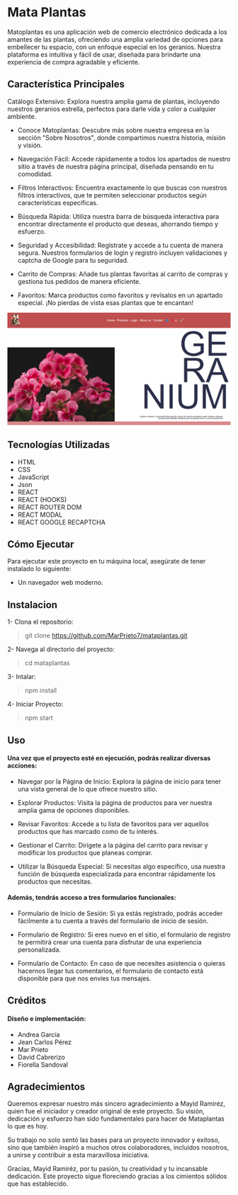 # Mata Plantas
Matoplantas es una aplicación web de comercio electrónico dedicada a los amantes de las plantas, ofreciendo una amplia variedad de opciones para embellecer tu espacio, con un enfoque especial en los geranios. Nuestra plataforma es intuitiva y fácil de usar, diseñada para brindarte una experiencia de compra agradable y eficiente.

## Característica Principales

Catálogo Extensivo: Explora nuestra amplia gama de plantas, incluyendo nuestros geranios estrella, perfectos para darle vida y color a cualquier ambiente.

- Conoce Matoplantas: Descubre más sobre nuestra empresa en la sección "Sobre Nosotros", donde compartimos nuestra historia, misión y visión.

- Navegación Fácil: Accede rápidamente a todos los apartados de nuestro sitio a través de nuestra página principal, diseñada pensando en tu comodidad.

- Filtros Interactivos: Encuentra exactamente lo que buscas con nuestros filtros interactivos, que te permiten seleccionar productos según características específicas.

- Búsqueda Rápida: Utiliza nuestra barra de búsqueda interactiva para encontrar directamente el producto que deseas, ahorrando tiempo y esfuerzo.

- Seguridad y Accesibilidad: Regístrate y accede a tu cuenta de manera segura. Nuestros formularios de login y registro incluyen validaciones y captcha de Google para tu seguridad.

- Carrito de Compras: Añade tus plantas favoritas al carrito de compras y gestiona tus pedidos de manera eficiente.

- Favoritos: Marca productos como favoritos y revísalos en un apartado especial. ¡No pierdas de vista esas plantas que te encantan!

![Fondo de primera pagina](https://github.com/MarPrieto7/mataplantas/blob/jean/public/images/Vista-Principal.png?raw=true)

## Tecnologías Utilizadas 

- HTML
- CSS
- JavaScript
- Json
- REACT 
- REACT (HOOKS)
- REACT ROUTER DOM
- REACT MODAL
- REACT GOOGLE RECAPTCHA

## Cómo Ejecutar

Para ejecutar este proyecto en tu máquina local, asegúrate de tener instalado lo siguiente:

- Un navegador web moderno.

## Instalacion

1- Clona el repositorio:

> git clone https://github.com/MarPrieto7/mataplantas.git

2- Navega al directorio del proyecto:

> cd mataplantas

3- Intalar:

> npm install

4- Iniciar Proyecto:

> npm start

## Uso

#### Una vez que el proyecto esté en ejecución, podrás realizar diversas acciones:

- Navegar por la Página de Inicio: Explora la página de inicio para tener una vista general de lo que ofrece nuestro sitio.

- Explorar Productos: Visita la página de productos para ver nuestra amplia gama de opciones disponibles.

- Revisar Favoritos: Accede a tu lista de favoritos para ver aquellos productos que has marcado como de tu interés.

- Gestionar el Carrito: Dirígete a la página del carrito para revisar y modificar los productos que planeas comprar.

- Utilizar la Búsqueda Especial: Si necesitas algo específico, usa nuestra función de búsqueda especializada para encontrar rápidamente los productos que necesitas.

#### Además, tendrás acceso a tres formularios funcionales:

- Formulario de Inicio de Sesión: Si ya estás registrado, podrás acceder fácilmente a tu cuenta a través del formulario de inicio de sesión.

- Formulario de Registro: Si eres nuevo en el sitio, el formulario de registro te permitirá crear una cuenta para disfrutar de una experiencia personalizada.

- Formulario de Contacto: En caso de que necesites asistencia o quieras hacernos llegar tus comentarios, el formulario de contacto está disponible para que nos envíes tus mensajes.


## Créditos

#### Diseño e implementación: 

- Andrea García
- Jean Carlos Pérez
- Mar Prieto
- David Cabrerizo
- Fiorella Sandoval

## Agradecimientos

Queremos expresar nuestro más sincero agradecimiento a Mayid Ramiréz, quien fue el iniciador y creador original de este proyecto. Su visión, dedicación y esfuerzo han sido fundamentales para hacer de Mataplantas lo que es hoy.

Su trabajo no solo sentó las bases para un proyecto innovador y exitoso, sino que también inspiró a muchos otros colaboradores, incluidos nosotros, a unirse y contribuir a esta maravillosa iniciativa.

Gracias, Mayid Ramiréz, por tu pasión, tu creatividad y tu incansable dedicación. Este proyecto sigue floreciendo gracias a los cimientos sólidos que has establecido.
